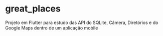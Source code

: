 # great_places
Projeto em Flutter para estudo das API do SQLite, Câmera, Diretórios e do Google Maps dentro de um aplicação mobile
